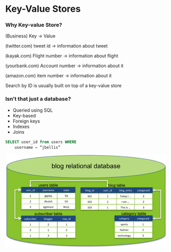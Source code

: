 # Key-Value Stores

### Why Key-value Store?

(Business) Key -> Value

(twitter.com) tweet id -> information about tweet

(kayak.com) Flight number -> information about flight

(yourbank.com) Account number -> information about it

(amazon.com) item number -> information about it

Search by ID is usually built on top of a key-value store

### Isn’t that just a database?

- Queried using SQL
- Key-based
- Foreign keys
- Indexes 
- Joins

```sql 
SELECT user_id from users WHERE 
	username = “jbellis”
```

![right fit](./attachments/reldbex.png)

